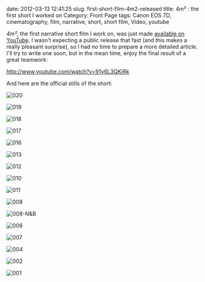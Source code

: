 date: 2012-03-13 12:41:25
slug: first-short-film-4m2-released
title: 4m² : the first short I worked on
Category: Front Page
tags: Canon EOS 7D, cinematography, film, narrative, short, short film, Video, youtube

_4m²_, the first narrative short film I work on, was just made [available on YouTube](http://www.youtube.com/watch?v=91y6L3QKiRk). I wasn't expecting a public release that fast (and this makes a really pleasant surprise), so I had no time to prepare a more detailed article. I'll try to write one soon, but in the mean time, enjoy the final result of a great teamwork:

http://www.youtube.com/watch?v=91y6L3QKiRk

And here are the official stills of the short:

![020](/static/uploads/2012/03/020.png)

![019](/static/uploads/2012/03/019.png)

![018](/static/uploads/2012/03/018.png)

![017](/static/uploads/2012/03/017.png)

![016](/static/uploads/2012/03/016.png)

![013](/static/uploads/2012/03/013.png)

![012](/static/uploads/2012/03/012.png)

![010](/static/uploads/2012/03/010.png)

![011](/static/uploads/2012/03/011.png)

![008](/static/uploads/2012/03/008.png)

![008-N&B](/static/uploads/2012/03/008-NB.png)

![006](/static/uploads/2012/03/006.png)

![007](/static/uploads/2012/03/007.png)

![004](/static/uploads/2012/03/004.png)

![002](/static/uploads/2012/03/002.png)

![001](/static/uploads/2012/03/001.png)

